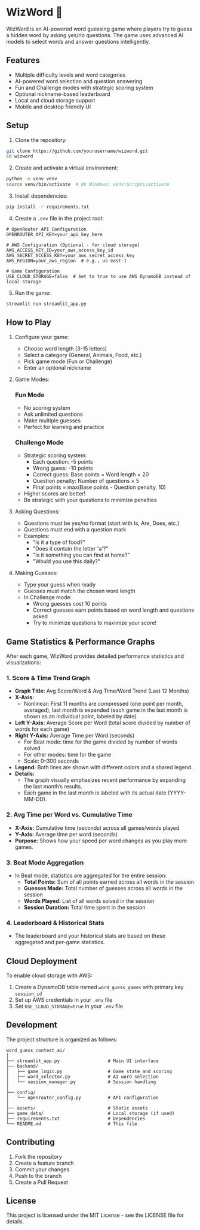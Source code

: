 # WizWord 🎯

WizWord is an AI-powered word guessing game where players try to guess a hidden word by asking yes/no questions. The game uses advanced AI models to select words and answer questions intelligently.

## Features

- Multiple difficulty levels and word categories
- AI-powered word selection and question answering
- Fun and Challenge modes with strategic scoring system
- Optional nickname-based leaderboard
- Local and cloud storage support
- Mobile and desktop friendly UI

## Setup

1. Clone the repository:
```bash
git clone https://github.com/yourusername/wizword.git
cd wizword
```

2. Create and activate a virtual environment:
```bash
python -m venv venv
source venv/bin/activate  # On Windows: venv\Scripts\activate
```

3. Install dependencies:
```bash
pip install -r requirements.txt
```

4. Create a `.env` file in the project root:
```env
# OpenRouter API Configuration
OPENROUTER_API_KEY=your_api_key_here

# AWS Configuration (Optional - for cloud storage)
AWS_ACCESS_KEY_ID=your_aws_access_key_id
AWS_SECRET_ACCESS_KEY=your_aws_secret_access_key
AWS_REGION=your_aws_region  # e.g., us-east-1

# Game Configuration
USE_CLOUD_STORAGE=false  # Set to true to use AWS DynamoDB instead of local storage
```

5. Run the game:
```bash
streamlit run streamlit_app.py
```

## How to Play

1. Configure your game:
   - Choose word length (3-15 letters)
   - Select a category (General, Animals, Food, etc.)
   - Pick game mode (Fun or Challenge)
   - Enter an optional nickname

2. Game Modes:
   
   ### Fun Mode
   - No scoring system
   - Ask unlimited questions
   - Make multiple guesses
   - Perfect for learning and practice

   ### Challenge Mode
   - Strategic scoring system:
     - Each question: -5 points
     - Wrong guess: -10 points
     - Correct guess: Base points = Word length × 20
     - Question penalty: Number of questions × 5
     - Final points = max(Base points - Question penalty, 10)
   - Higher scores are better!
   - Be strategic with your questions to minimize penalties

3. Asking Questions:
   - Questions must be yes/no format (start with Is, Are, Does, etc.)
   - Questions must end with a question mark
   - Examples:
     - "Is it a type of food?"
     - "Does it contain the letter 'a'?"
     - "Is it something you can find at home?"
     - "Would you use this daily?"

4. Making Guesses:
   - Type your guess when ready
   - Guesses must match the chosen word length
   - In Challenge mode:
     - Wrong guesses cost 10 points
     - Correct guesses earn points based on word length and questions asked
     - Try to minimize questions to maximize your score!

## Game Statistics & Performance Graphs

After each game, WizWord provides detailed performance statistics and visualizations:

### 1. Score & Time Trend Graph
- **Graph Title:** Avg Score/Word & Avg Time/Word Trend (Last 12 Months)
- **X-Axis:**
  - Nonlinear: First 11 months are compressed (one point per month, averaged), last month is expanded (each game in the last month is shown as an individual point, labeled by date).
- **Left Y-Axis:** Average Score per Word (total score divided by number of words for each game)
- **Right Y-Axis:** Average Time per Word (seconds)
  - For Beat mode: time for the game divided by number of words solved
  - For other modes: time for the game
  - Scale: 0–300 seconds
- **Legend:** Both lines are shown with different colors and a shared legend.
- **Details:**
  - The graph visually emphasizes recent performance by expanding the last month’s results.
  - Each game in the last month is labeled with its actual date (YYYY-MM-DD).

### 2. Avg Time per Word vs. Cumulative Time
- **X-Axis:** Cumulative time (seconds) across all games/words played
- **Y-Axis:** Average time per word (seconds)
- **Purpose:** Shows how your speed per word changes as you play more games.

### 3. Beat Mode Aggregation
- In Beat mode, statistics are aggregated for the entire session:
  - **Total Points:** Sum of all points earned across all words in the session
  - **Guesses Made:** Total number of guesses across all words in the session
  - **Words Played:** List of all words solved in the session
  - **Session Duration:** Total time spent in the session

### 4. Leaderboard & Historical Stats
- The leaderboard and your historical stats are based on these aggregated and per-game statistics.

## Cloud Deployment

To enable cloud storage with AWS:

1. Create a DynamoDB table named `word_guess_games` with primary key `session_id`
2. Set up AWS credentials in your `.env` file
3. Set `USE_CLOUD_STORAGE=true` in your `.env` file

## Development

The project structure is organized as follows:

```
word_guess_contest_ai/
│
├── streamlit_app.py                  # Main UI interface
├── backend/
│   ├── game_logic.py                 # Game state and scoring
│   ├── word_selector.py              # AI word selection
│   └── session_manager.py            # Session handling
│
├── config/
│   └── openrouter_config.py          # API configuration
│
├── assets/                           # Static assets
├── game_data/                        # Local storage (if used)
├── requirements.txt                  # Dependencies
└── README.md                         # This file
```

## Contributing

1. Fork the repository
2. Create a feature branch
3. Commit your changes
4. Push to the branch
5. Create a Pull Request

## License

This project is licensed under the MIT License - see the LICENSE file for details. 